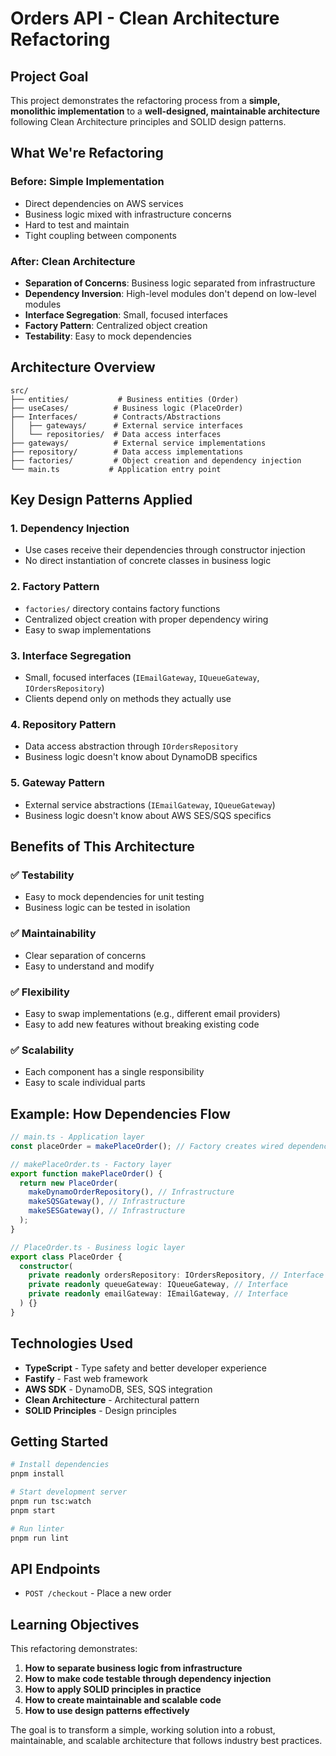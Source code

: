 # Orders API - Clean Architecture Refactoring

## Project Goal

This project demonstrates the refactoring process from a **simple, monolithic implementation** to a **well-designed, maintainable architecture** following Clean Architecture principles and SOLID design patterns.

## What We're Refactoring

### Before: Simple Implementation

- Direct dependencies on AWS services
- Business logic mixed with infrastructure concerns
- Hard to test and maintain
- Tight coupling between components

### After: Clean Architecture

- **Separation of Concerns**: Business logic separated from infrastructure
- **Dependency Inversion**: High-level modules don't depend on low-level modules
- **Interface Segregation**: Small, focused interfaces
- **Factory Pattern**: Centralized object creation
- **Testability**: Easy to mock dependencies

## Architecture Overview

```
src/
├── entities/           # Business entities (Order)
├── useCases/          # Business logic (PlaceOrder)
├── Interfaces/        # Contracts/Abstractions
│   ├── gateways/      # External service interfaces
│   └── repositories/  # Data access interfaces
├── gateways/          # External service implementations
├── repository/        # Data access implementations
├── factories/         # Object creation and dependency injection
└── main.ts           # Application entry point
```

## Key Design Patterns Applied

### 1. **Dependency Injection**

- Use cases receive their dependencies through constructor injection
- No direct instantiation of concrete classes in business logic

### 2. **Factory Pattern**

- `factories/` directory contains factory functions
- Centralized object creation with proper dependency wiring
- Easy to swap implementations

### 3. **Interface Segregation**

- Small, focused interfaces (`IEmailGateway`, `IQueueGateway`, `IOrdersRepository`)
- Clients depend only on methods they actually use

### 4. **Repository Pattern**

- Data access abstraction through `IOrdersRepository`
- Business logic doesn't know about DynamoDB specifics

### 5. **Gateway Pattern**

- External service abstractions (`IEmailGateway`, `IQueueGateway`)
- Business logic doesn't know about AWS SES/SQS specifics

## Benefits of This Architecture

### ✅ **Testability**

- Easy to mock dependencies for unit testing
- Business logic can be tested in isolation

### ✅ **Maintainability**

- Clear separation of concerns
- Easy to understand and modify

### ✅ **Flexibility**

- Easy to swap implementations (e.g., different email providers)
- Easy to add new features without breaking existing code

### ✅ **Scalability**

- Each component has a single responsibility
- Easy to scale individual parts

## Example: How Dependencies Flow

```typescript
// main.ts - Application layer
const placeOrder = makePlaceOrder(); // Factory creates wired dependencies

// makePlaceOrder.ts - Factory layer
export function makePlaceOrder() {
  return new PlaceOrder(
    makeDynamoOrderRepository(), // Infrastructure
    makeSQSGateway(), // Infrastructure
    makeSESGateway(), // Infrastructure
  );
}

// PlaceOrder.ts - Business logic layer
export class PlaceOrder {
  constructor(
    private readonly ordersRepository: IOrdersRepository, // Interface
    private readonly queueGateway: IQueueGateway, // Interface
    private readonly emailGateway: IEmailGateway, // Interface
  ) {}
}
```

## Technologies Used

- **TypeScript** - Type safety and better developer experience
- **Fastify** - Fast web framework
- **AWS SDK** - DynamoDB, SES, SQS integration
- **Clean Architecture** - Architectural pattern
- **SOLID Principles** - Design principles

## Getting Started

```bash
# Install dependencies
pnpm install

# Start development server
pnpm run tsc:watch
pnpm start

# Run linter
pnpm run lint
```

## API Endpoints

- `POST /checkout` - Place a new order

## Learning Objectives

This refactoring demonstrates:

1. **How to separate business logic from infrastructure**
2. **How to make code testable through dependency injection**
3. **How to apply SOLID principles in practice**
4. **How to create maintainable and scalable code**
5. **How to use design patterns effectively**

The goal is to transform a simple, working solution into a robust, maintainable, and scalable architecture that follows industry best practices.

